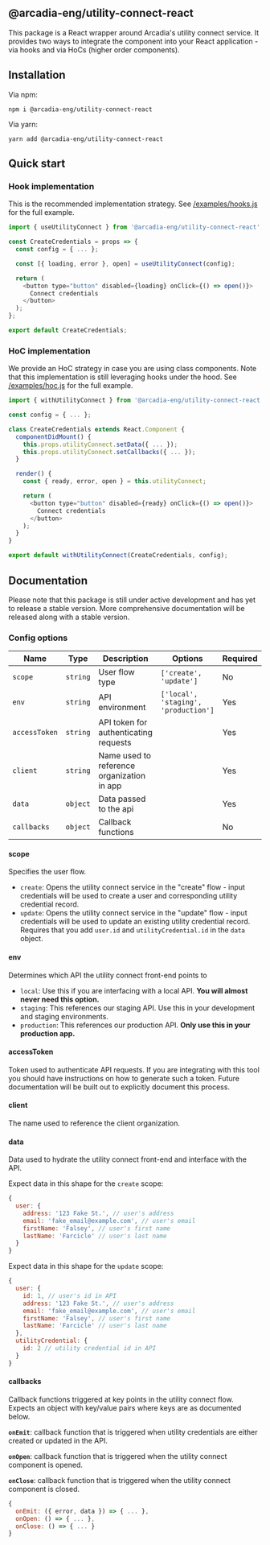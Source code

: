 ## @arcadia-eng/utility-connect-react

This package is a React wrapper around Arcadia's utility connect service. It provides two ways to integrate the component into your React application - via hooks and via HoCs (higher order components).

## Installation

Via npm:

```
npm i @arcadia-eng/utility-connect-react
```

Via yarn:

```
yarn add @arcadia-eng/utility-connect-react
```

## Quick start

### Hook implementation

This is the recommended implementation strategy. See [/examples/hooks.js](./examples/hook.js) for the full example.

```javascript
import { useUtilityConnect } from '@arcadia-eng/utility-connect-react';

const CreateCredentials = props => {
  const config = { ... };

  const [{ loading, error }, open] = useUtilityConnect(config);

  return (
    <button type="button" disabled={loading} onClick={() => open()}>
      Connect credentials
    </button>
  );
};

export default CreateCredentials;
```

### HoC implementation

We provide an HoC strategy in case you are using class components. Note that this implementation is still leveraging hooks under the hood. See [/examples/hoc.js](./examples/hoc.js) for the full example.

```javascript
import { withUtilityConnect } from '@arcadia-eng/utility-connect-react';

const config = { ... };

class CreateCredentials extends React.Component {
  componentDidMount() {
    this.props.utilityConnect.setData({ ... });
    this.props.utilityConnect.setCallbacks({ ... });
  }

  render() {
    const { ready, error, open } = this.utilityConnect;

    return (
      <button type="button" disabled={ready} onClick={() => open()}>
        Connect credentials
      </button>
    );
  }
}

export default withUtilityConnect(CreateCredentials, config);
```

## Documentation

Please note that this package is still under active development and has yet to release a stable version. More comprehensive documentation will be released along with a stable version.

### Config options

| Name          | Type     | Description                                | Options                              | Required |
| ------------- | -------- | ------------------------------------------ | ------------------------------------ | -------- |
| `scope`       | `string` | User flow type                             | `['create', 'update']`               | No       |
| `env`         | `string` | API environment                            | `['local', 'staging', 'production']` | Yes      |
| `accessToken` | `string` | API token for authenticating requests      |                                      | Yes      |
| `client`      | `string` | Name used to reference organization in app |                                      | Yes      |
| `data`        | `object` | Data passed to the api                     |                                      | Yes      |
| `callbacks`   | `object` | Callback functions                         |                                      | No       |

#### scope

Specifies the user flow.

- `create`: Opens the utility connect service in the "create" flow - input credentials will be used to create a user and corresponding utility credential record.
- `update`: Opens the utility connect service in the "update" flow - input credentials will be used to update an existing utility credential record. Requires that you add `user.id` and `utilityCredential.id` in the `data` object.

#### env

Determines which API the utility connect front-end points to

- `local`: Use this if you are interfacing with a local API. **You will almost never need this option.**
- `staging`: This references our staging API. Use this in your development and staging environments.
- `production`: This references our production API. **Only use this in your production app.**

#### accessToken

Token used to authenticate API requests. If you are integrating with this tool you should have instructions on how to generate such a token. Future documentation will be built out to explicitly document this process.

#### client

The name used to reference the client organization.

#### data

Data used to hydrate the utility connect front-end and interface with the API.

Expect data in this shape for the `create` scope:

```javascript
{
  user: {
    address: '123 Fake St.', // user's address
    email: 'fake_email@example.com', // user's email
    firstName: 'Falsey', // user's first name
    lastName: 'Farcicle' // user's last name
  }
}
```

Expect data in this shape for the `update` scope:

```javascript
{
  user: {
    id: 1, // user's id in API
    address: '123 Fake St.', // user's address
    email: 'fake_email@example.com', // user's email
    firstName: 'Falsey', // user's first name
    lastName: 'Farcicle' // user's last name
  },
  utilityCredential: {
    id: 2 // utility credential id in API
  }
}
```

#### callbacks

Callback functions triggered at key points in the utility connect flow. Expects an object with key/value pairs where keys are as documented below.

**`onEmit`**: callback function that is triggered when utility credentials are either created or updated in the API.

**`onOpen`**: callback function that is triggered when the utility connect component is opened.

**`onClose`**: callback function that is triggered when the utility connect component is closed.

```javascript
{
  onEmit: ({ error, data }) => { ... },
  onOpen: () => { ... },
  onClose: () => { ... }
}
```
